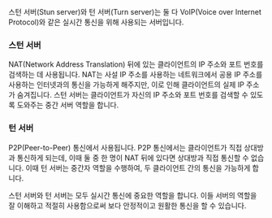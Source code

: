 스턴 서버(Stun server)와 턴 서버(Turn server)는 둘 다 VoIP(Voice over Internet Protocol)와 같은 실시간 통신을 위해 사용되는 서버입니다.

### 스턴 서버
NAT(Network Address Translation) 뒤에 있는 클라이언트의 IP 주소와 포트 번호를 검색하는 데 사용됩니다. NAT는 사설 IP 주소를 사용하는 네트워크에서 공용 IP 주소를 사용하는 인터넷과의 통신을 가능하게 해주지만, 이로 인해 클라이언트의 실제 IP 주소가 숨겨집니다. 스턴 서버는 클라이언트가 자신의 IP 주소와 포트 번호를 검색할 수 있도록 도와주는 중간 서버 역할을 합니다.

### 턴 서버
P2P(Peer-to-Peer) 통신에서 사용됩니다. P2P 통신에서는 클라이언트가 직접 상대방과 통신하게 되는데, 이때 둘 중 한 명이 NAT 뒤에 있다면 상대방과 직접 통신할 수 없습니다. 이때 턴 서버는 중간자 역할을 수행하여, 두 클라이언트 간의 통신을 가능하게 합니다.

스턴 서버와 턴 서버는 모두 실시간 통신에 중요한 역할을 합니다. 이들 서버의 역할을 잘 이해하고 적절히 사용함으로써 보다 안정적이고 원활한 통신을 할 수 있습니다.
